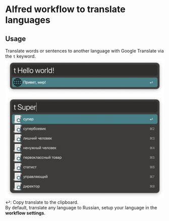 # Alfred workflow to translate languages
## Usage
Translate words or sentences to another language with Google Translate via the `t` keyword.
![preview](images/preview.png)
![preview2](images/preview2.png)
↩: Copy translate to the clipboard.  
By default, translate any language to Russian, setup your language in the **workflow settings**.
